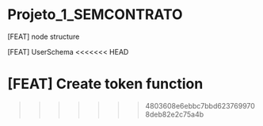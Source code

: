 # Projeto_1_SEMCONTRATO


[FEAT] node structure

[FEAT] UserSchema
<<<<<<< HEAD

[FEAT] Create token function
=======
>>>>>>> 4803608e6ebbc7bbd6237699708deb82e2c75a4b
